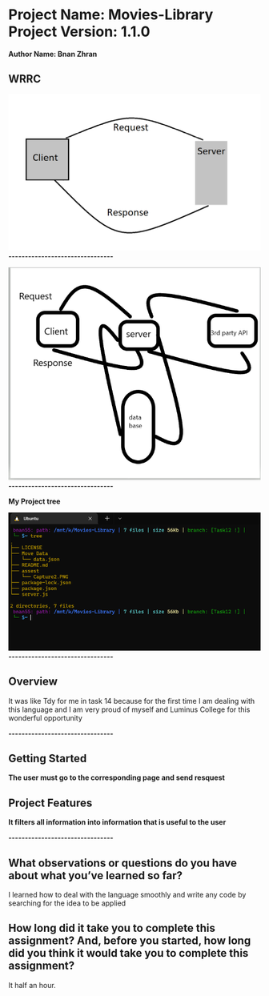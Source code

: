 # Project Name: Movies-Library Project Version: 1.1.0

**Author Name: Bnan Zhran**

## WRRC
![WRRC pic](./assest/Capture2.PNG)
**--------------------------------**

![WRRC pic](./assest/Capture3.PNG)
**--------------------------------**

**My Project tree**

![WRRC pic](./assest/Capture22.PNG)
**--------------------------------**

## Overview
It was like Tdy for me in task 14 because for the first time I am dealing with this language and I am very proud of myself and Luminus College for this wonderful opportunity

**--------------------------------**
## Getting Started
<!-- What are the steps that a user must take in order to build this app on their own machine and get it running? -->
**The user must go to the corresponding page and send resquest**
## Project Features
<!-- What are the features included in you app -->
**It filters all information into information that is useful to the user**

**--------------------------------**
## What observations or questions do you have about what you’ve learned so far?

I learned how to deal with the language smoothly and write any code by searching for the idea to be applied

## How long did it take you to complete this assignment? And, before you started, how long did you think it would take you to complete this assignment?

It half an hour.